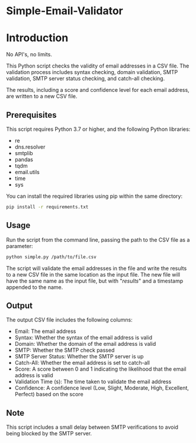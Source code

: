 # Simple-Email-Validator

# Introduction

No API's, no limits. 

This Python script checks the validity of email addresses in a CSV file. The validation process includes syntax checking, domain validation, SMTP validation, SMTP server status checking, and catch-all checking. 

The results, including a score and confidence level for each email address, are written to a new CSV file.

## Prerequisites

This script requires Python 3.7 or higher, and the following Python libraries:
- re
- dns.resolver
- smtplib
- pandas
- tqdm
- email.utils
- time
- sys

You can install the required libraries using pip within the same directory:

```bash
pip install -r requirements.txt
```

## Usage

Run the script from the command line, passing the path to the CSV file as a parameter:

```bash
python simple.py /path/to/file.csv
```

The script will validate the email addresses in the file and write the results to a new CSV file in the same location as the input file. The new file will have the same name as the input file, but with "_results_" and a timestamp appended to the name.

## Output

The output CSV file includes the following columns:
- Email: The email address
- Syntax: Whether the syntax of the email address is valid
- Domain: Whether the domain of the email address is valid
- SMTP: Whether the SMTP check passed
- SMTP Server Status: Whether the SMTP server is up
- Catch-All: Whether the email address is set to catch-all
- Score: A score between 0 and 1 indicating the likelihood that the email address is valid
- Validation Time (s): The time taken to validate the email address
- Confidence: A confidence level (Low, Slight, Moderate, High, Excellent, Perfect) based on the score

## Note

This script includes a small delay between SMTP verifications to avoid being blocked by the SMTP server. 
